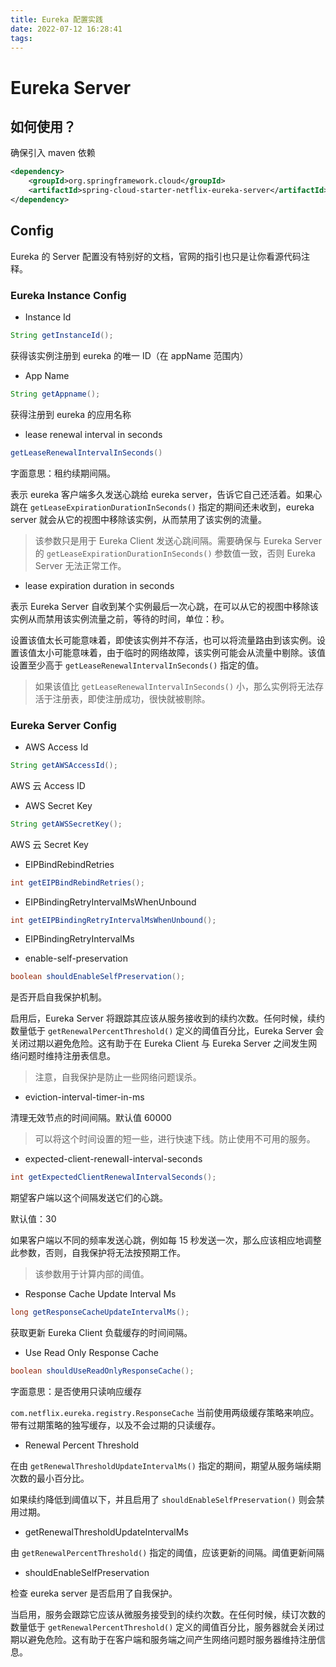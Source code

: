 ```yaml
---
title: Eureka 配置实践
date: 2022-07-12 16:28:41
tags:
---
```



# Eureka Server
## 如何使用？
确保引入 maven 依赖

```xml
<dependency>
    <groupId>org.springframework.cloud</groupId>
    <artifactId>spring-cloud-starter-netflix-eureka-server</artifactId>
</dependency>
```


## Config
Eureka 的 Server 配置没有特别好的文档，官网的指引也只是让你看源代码注释。

### Eureka Instance Config
- Instance Id
```java
String getInstanceId();
```

获得该实例注册到 eureka 的唯一 ID（在 appName 范围内）


- App Name
```java
String getAppname();
```

获得注册到 eureka 的应用名称


- lease renewal interval in seconds

```java
getLeaseRenewalIntervalInSeconds()
```

字面意思：租约续期间隔。

表示 eureka 客户端多久发送心跳给 eureka server，告诉它自己还活着。如果心跳在 `getLeaseExpirationDurationInSeconds()` 指定的期间还未收到，eureka server 就会从它的视图中移除该实例，从而禁用了该实例的流量。

> 该参数只是用于 Eureka Client 发送心跳间隔。需要确保与 Eureka Server 的 `getLeaseExpirationDurationInSeconds()` 参数值一致，否则 Eureka Server 无法正常工作。

- lease expiration duration in seconds

表示 Eureka Server 自收到某个实例最后一次心跳，在可以从它的视图中移除该实例从而禁用该实例流量之前，等待的时间，单位：秒。

设置该值太长可能意味着，即使该实例并不存活，也可以将流量路由到该实例。设置该值太小可能意味着，由于临时的网络故障，该实例可能会从流量中剔除。该值设置至少高于 `getLeaseRenewalIntervalInSeconds()` 指定的值。


> 如果该值比 `getLeaseRenewalIntervalInSeconds()` 小，那么实例将无法存活于注册表，即使注册成功，很快就被剔除。


### Eureka Server Config

- AWS Access Id

```java
String getAWSAccessId();
```
AWS 云 Access ID

- AWS Secret Key

```java
String getAWSSecretKey();
```
AWS 云 Secret Key


- EIPBindRebindRetries
```java
int getEIPBindRebindRetries();
```

- EIPBindingRetryIntervalMsWhenUnbound
```java
int getEIPBindingRetryIntervalMsWhenUnbound();
```

- EIPBindingRetryIntervalMs


- enable-self-preservation


```java
boolean shouldEnableSelfPreservation();
```

是否开启自我保护机制。

启用后，Eureka Server 将跟踪其应该从服务接收到的续约次数。任何时候，续约数量低于 `getRenewalPercentThreshold()` 定义的阈值百分比，Eureka Server 会关闭过期以避免危险。这有助于在 Eureka Client 与 Eureka Server 之间发生网络问题时维持注册表信息。

> 注意，自我保护是防止一些网络问题误杀。

- eviction-interval-timer-in-ms

清理无效节点的时间间隔。默认值 60000


> 可以将这个时间设置的短一些，进行快速下线。防止使用不可用的服务。

- expected-client-renewalI-interval-seconds

```java
int getExpectedClientRenewalIntervalSeconds();
```
期望客户端以这个间隔发送它们的心跳。

默认值：30

如果客户端以不同的频率发送心跳，例如每 15 秒发送一次，那么应该相应地调整此参数，否则，自我保护将无法按预期工作。

> 该参数用于计算内部的阈值。

- Response Cache Update Interval Ms

```java
long getResponseCacheUpdateIntervalMs();
```
获取更新 Eureka Client 负载缓存的时间间隔。

- Use Read Only Response Cache

```java
boolean shouldUseReadOnlyResponseCache();
```

字面意思：是否使用只读响应缓存

`com.netflix.eureka.registry.ResponseCache` 当前使用两级缓存策略来响应。带有过期策略的独写缓存，以及不会过期的只读缓存。

- Renewal Percent Threshold

在由 `getRenewalThresholdUpdateIntervalMs()` 指定的期间，期望从服务端续期次数的最小百分比。

如果续约降低到阈值以下，并且启用了 `shouldEnableSelfPreservation()` 则会禁用过期。

- getRenewalThresholdUpdateIntervalMs

由 `getRenewalPercentThreshold()` 指定的阈值，应该更新的间隔。阈值更新间隔


- shouldEnableSelfPreservation

检查 eureka server 是否启用了自我保护。

当启用，服务会跟踪它应该从微服务接受到的续约次数。在任何时候，续订次数的数量低于 `getRenewalPercentThreshold()` 定义的阈值百分比，服务器就会关闭过期以避免危险。这有助于在客户端和服务端之间产生网络问题时服务器维持注册信息。
